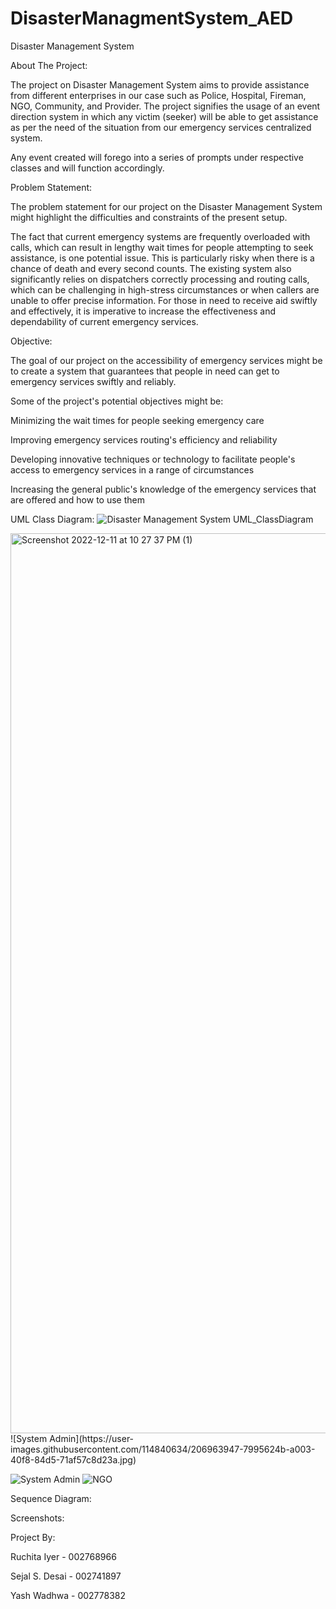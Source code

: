 # DisasterManagmentSystem_AED

Disaster Management System 

 
About The Project: 

The project on Disaster Management System aims to provide assistance from different enterprises in our case such as Police, Hospital, Fireman, NGO, Community, and Provider. The project signifies the usage of an event direction system in which any victim (seeker) will be able to get assistance as per the need of the situation from our emergency services centralized system. 

Any event created will forego into a series of prompts under respective classes and will function accordingly. 

 

Problem Statement: 

The problem statement for our project on the Disaster Management System might highlight the difficulties and constraints of the present setup. 

The fact that current emergency systems are frequently overloaded with calls, which can result in lengthy wait times for people attempting to seek assistance, is one potential issue. This is particularly risky when there is a chance of death and every second counts. The existing system also significantly relies on dispatchers correctly processing and routing calls, which can be challenging in high-stress circumstances or when callers are unable to offer precise information. For those in need to receive aid swiftly and effectively, it is imperative to increase the effectiveness and dependability of current emergency services. 

 

Objective: 

The goal of our project on the accessibility of emergency services might be to create a system that guarantees that people in need can get to emergency services swiftly and reliably. 

Some of the project's potential objectives might be: 

Minimizing the wait times for people seeking emergency care 

Improving emergency services routing's efficiency and reliability 

Developing innovative techniques or technology to facilitate people's access to emergency services in a range of circumstances 

Increasing the general public's knowledge of the emergency services that are offered and how to use them 

 

 

 

 

 

UML Class Diagram: 
![Disaster Management System UML_ClassDiagram](https://user-images.githubusercontent.com/114840634/206963872-fac24eb9-df83-4139-b175-88ab517845d1.jpg)

<img width="1440" alt="Screenshot 2022-12-11 at 10 27 37 PM (1)" src="https://user-images.githubusercontent.com/114840634/206963893-2a659f05-c4ac-48fe-a844-effbd273da1b.png">
![System Admin](https://user-images.githubusercontent.com/114840634/206963947-7995624b-a003-40f8-84d5-71af57c8d23a.jpg)


 

 

 

 
![System Admin](https://user-images.githubusercontent.com/114840634/206964043-437c732b-3abb-4aca-85ff-3d1b84a64a84.jpg)
![NGO](https://user-images.githubusercontent.com/114840634/206964072-2d2dd540-cade-46d1-bb10-8ba2e926e65a.jpg)

 

 

 

 

 

Sequence Diagram: 

 

 

 

 

 

 

 

 

 

 

 

 

 

 

 

 

 

 

 

 

 

 

 

 

 

 

 

 

 

 

 

 

 

 

Screenshots: 

 

 

 

 

 

 

Project By: 

Ruchita Iyer - 002768966 

Sejal S. Desai - 002741897 

Yash Wadhwa - 002778382 
